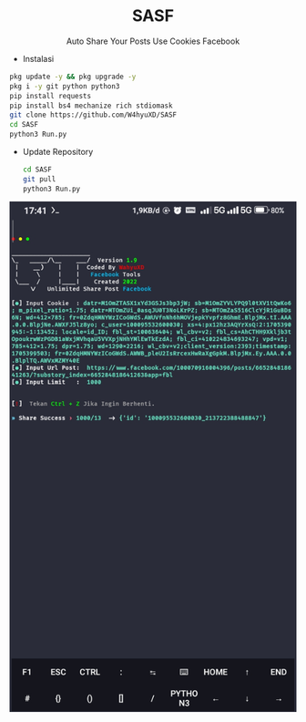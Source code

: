 <h1 align="center">SASF</h1>
<p align="center">Auto Share Your Posts Use Cookies Facebook</p>

- Instalasi
```bash
pkg update -y && pkg upgrade -y
pkg i -y git python python3
pip install requests
pip install bs4 mechanize rich stdiomask
git clone https://github.com/W4hyuXD/SASF
cd SASF
python3 Run.py
```
- Update Repository
  ```bash
  cd SASF
  git pull
  python3 Run.py
  ```

<img src="/img/Simple.png">
